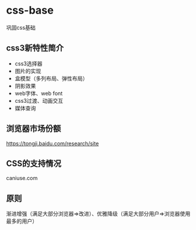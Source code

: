 # css-base

巩固css基础

## css3新特性简介

+ css3选择器
+ 图片的实现
+ 盒模型（多列布局、弹性布局）
+ 阴影效果
+ web字体、web font
+ css3过渡、动画交互
+ 媒体查询

## 浏览器市场份额

https://tongji.baidu.com/research/site

## CSS的支持情况

caniuse.com

## 原则

渐进增强（满足大部分浏览器=>改进）、优雅降级（满足大部分用户=>浏览器使用最多的用户）

